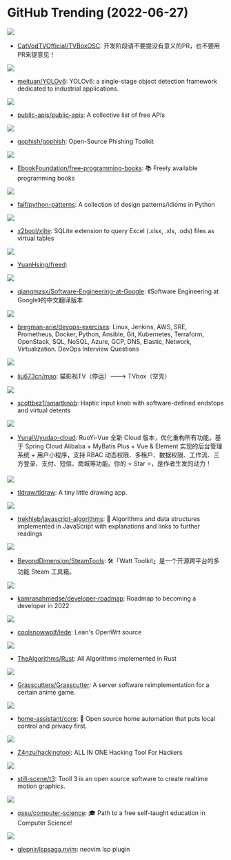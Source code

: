 # GitHub Trending (2022-06-27)

![](https://img.shields.io/badge/Java-New%20105-green?style=flat-square&logo=appveyor)
- [CatVodTVOfficial/TVBoxOSC](https://github.com/CatVodTVOfficial/TVBoxOSC): 开发阶段请不要提没有意义的PR，也不要用PR来提意见！

![](https://img.shields.io/badge/Python-New%20251-green?style=flat-square&logo=appveyor)
- [meituan/YOLOv6](https://github.com/meituan/YOLOv6): YOLOv6: a single-stage object detection framework dedicated to industrial applications.

![](https://img.shields.io/badge/Python-New%20158-green?style=flat-square&logo=appveyor)
- [public-apis/public-apis](https://github.com/public-apis/public-apis): A collective list of free APIs

![](https://img.shields.io/badge/Go-New%2049-green?style=flat-square&logo=appveyor)
- [gophish/gophish](https://github.com/gophish/gophish): Open-Source Phishing Toolkit

![](https://img.shields.io/badge/none-New%20179-green?style=flat-square&logo=appveyor)
- [EbookFoundation/free-programming-books](https://github.com/EbookFoundation/free-programming-books): 📚 Freely available programming books

![](https://img.shields.io/badge/Python-New%2016-green?style=flat-square&logo=appveyor)
- [faif/python-patterns](https://github.com/faif/python-patterns): A collection of design patterns/idioms in Python

![](https://img.shields.io/badge/Rust-New%20116-green?style=flat-square&logo=appveyor)
- [x2bool/xlite](https://github.com/x2bool/xlite): SQLite extension to query Excel (.xlsx, .xls, .ods) files as virtual tables

![](https://img.shields.io/badge/none-New%2027-green?style=flat-square&logo=appveyor)
- [YuanHsing/freed](https://github.com/YuanHsing/freed): 

![](https://img.shields.io/badge/HTML-New%2046-green?style=flat-square&logo=appveyor)
- [qiangmzsx/Software-Engineering-at-Google](https://github.com/qiangmzsx/Software-Engineering-at-Google): 《Software Engineering at Google》的中文翻译版本

![](https://img.shields.io/badge/Python-New%20197-green?style=flat-square&logo=appveyor)
- [bregman-arie/devops-exercises](https://github.com/bregman-arie/devops-exercises): Linux, Jenkins, AWS, SRE, Prometheus, Docker, Python, Ansible, Git, Kubernetes, Terraform, OpenStack, SQL, NoSQL, Azure, GCP, DNS, Elastic, Network, Virtualization. DevOps Interview Questions

![](https://img.shields.io/badge/HTML-New%2046-green?style=flat-square&logo=appveyor)
- [liu673cn/mao](https://github.com/liu673cn/mao): 猫影视TV（停运）---> TVbox（空壳）

![](https://img.shields.io/badge/C%2B%2B-New%2089-green?style=flat-square&logo=appveyor)
- [scottbez1/smartknob](https://github.com/scottbez1/smartknob): Haptic input knob with software-defined endstops and virtual detents

![](https://img.shields.io/badge/Java-New%2032-green?style=flat-square&logo=appveyor)
- [YunaiV/yudao-cloud](https://github.com/YunaiV/yudao-cloud): RuoYi-Vue 全新 Cloud 版本，优化重构所有功能。基于 Spring Cloud Alibaba + MyBatis Plus + Vue & Element 实现的后台管理系统 + 用户小程序，支持 RBAC 动态权限、多租户、数据权限、工作流、三方登录、支付、短信、商城等功能。你的 ⭐️ Star ⭐️，是作者生发的动力！

![](https://img.shields.io/badge/TypeScript-New%2020-green?style=flat-square&logo=appveyor)
- [tldraw/tldraw](https://github.com/tldraw/tldraw): A tiny little drawing app.

![](https://img.shields.io/badge/JavaScript-New%2077-green?style=flat-square&logo=appveyor)
- [trekhleb/javascript-algorithms](https://github.com/trekhleb/javascript-algorithms): 📝 Algorithms and data structures implemented in JavaScript with explanations and links to further readings

![](https://img.shields.io/badge/C%23-New%2048-green?style=flat-square&logo=appveyor)
- [BeyondDimension/SteamTools](https://github.com/BeyondDimension/SteamTools): 🛠「Watt Toolkit」是一个开源跨平台的多功能 Steam 工具箱。

![](https://img.shields.io/badge/TypeScript-New%20110-green?style=flat-square&logo=appveyor)
- [kamranahmedse/developer-roadmap](https://github.com/kamranahmedse/developer-roadmap): Roadmap to becoming a developer in 2022

![](https://img.shields.io/badge/C-New%2024-green?style=flat-square&logo=appveyor)
- [coolsnowwolf/lede](https://github.com/coolsnowwolf/lede): Lean's OpenWrt source

![](https://img.shields.io/badge/Rust-New%2090-green?style=flat-square&logo=appveyor)
- [TheAlgorithms/Rust](https://github.com/TheAlgorithms/Rust): All Algorithms implemented in Rust

![](https://img.shields.io/badge/Java-New%2020-green?style=flat-square&logo=appveyor)
- [Grasscutters/Grasscutter](https://github.com/Grasscutters/Grasscutter): A server software reimplementation for a certain anime game.

![](https://img.shields.io/badge/Python-New%2016-green?style=flat-square&logo=appveyor)
- [home-assistant/core](https://github.com/home-assistant/core): 🏡 Open source home automation that puts local control and privacy first.

![](https://img.shields.io/badge/Python-New%20157-green?style=flat-square&logo=appveyor)
- [Z4nzu/hackingtool](https://github.com/Z4nzu/hackingtool): ALL IN ONE Hacking Tool For Hackers

![](https://img.shields.io/badge/C%23-New%20133-green?style=flat-square&logo=appveyor)
- [still-scene/t3](https://github.com/still-scene/t3): Tooll 3 is an open source software to create realtime motion graphics.

![](https://img.shields.io/badge/none-New%2069-green?style=flat-square&logo=appveyor)
- [ossu/computer-science](https://github.com/ossu/computer-science): 🎓 Path to a free self-taught education in Computer Science!

![](https://img.shields.io/badge/Lua-New%2013-green?style=flat-square&logo=appveyor)
- [glepnir/lspsaga.nvim](https://github.com/glepnir/lspsaga.nvim): neovim lsp plugin

